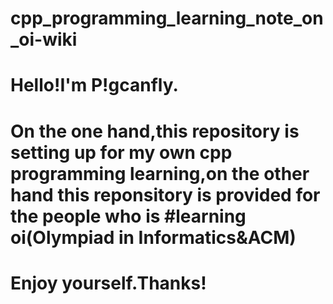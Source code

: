# cpp_programming_learning_note_on_oi-wiki
# Hello!I'm P!gcanfly.
# On the one hand,this repository is setting up for my own cpp programming learning,on the other hand this reponsitory is provided for the people who is #learning oi(Olympiad in Informatics&ACM)
# Enjoy yourself.Thanks!

